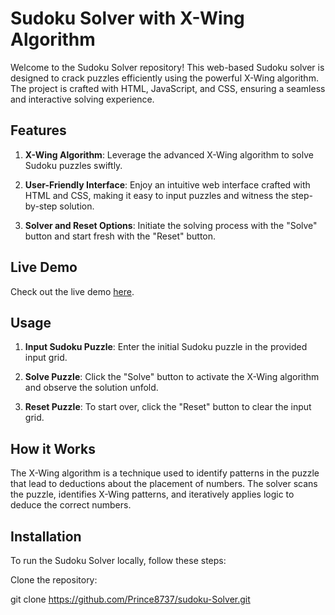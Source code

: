 # Sudoku Solver with X-Wing Algorithm

Welcome to the Sudoku Solver repository! This web-based Sudoku solver is designed to crack puzzles efficiently using the powerful X-Wing algorithm. The project is crafted with HTML, JavaScript, and CSS, ensuring a seamless and interactive solving experience.

## Features

1. **X-Wing Algorithm**: Leverage the advanced X-Wing algorithm to solve Sudoku puzzles swiftly.

2. **User-Friendly Interface**: Enjoy an intuitive web interface crafted with HTML and CSS, making it easy to input puzzles and witness the step-by-step solution.

3. **Solver and Reset Options**: Initiate the solving process with the "Solve" button and start fresh with the "Reset" button.

## Live Demo

Check out the live demo [here](#). 

[//]: # (Add the link to your live demo when it's available.)

## Usage

1. **Input Sudoku Puzzle**: Enter the initial Sudoku puzzle in the provided input grid.

2. **Solve Puzzle**: Click the "Solve" button to activate the X-Wing algorithm and observe the solution unfold.

3. **Reset Puzzle**: To start over, click the "Reset" button to clear the input grid.

## How it Works

The X-Wing algorithm is a technique used to identify patterns in the puzzle that lead to deductions about the placement of numbers. The solver scans the puzzle, identifies X-Wing patterns, and iteratively applies logic to deduce the correct numbers.

## Installation

To run the Sudoku Solver locally, follow these steps:

 Clone the repository:

 git clone https://github.com/Prince8737/sudoku-Solver.git
